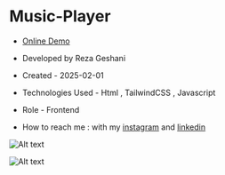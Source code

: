 # Music-Player

- [Online Demo](https://rezageshaniweb.github.io/Music-Player/)

- Developed by Reza Geshani

- Created - 2025-02-01

- Technologies Used - Html , TailwindCSS , Javascript

- Role - Frontend

- How to reach me : with my [instagram](https://www.instagram.com/rezageshani_web) and [linkedin](http://www.linkedin.com/in/reza-geshani-web)


![Alt text](https://github.com/user-attachments/assets/dff32879-76d1-4bac-9c1d-652d2d5a8b23)

![Alt text](https://github.com/user-attachments/assets/320877e1-c5c9-4277-aeda-2c9808201167)
